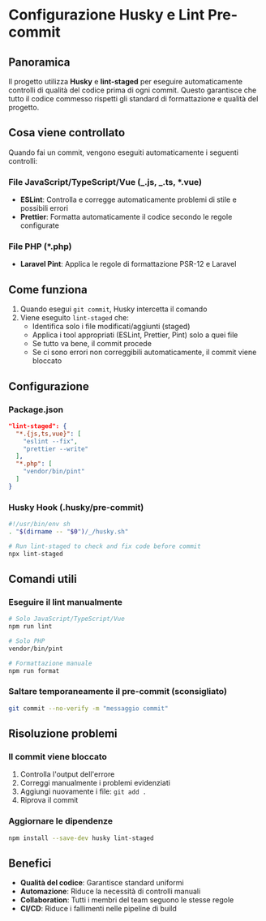 # Configurazione Husky e Lint Pre-commit

## Panoramica

Il progetto utilizza **Husky** e **lint-staged** per eseguire automaticamente controlli di qualità del codice prima di ogni commit. Questo garantisce che tutto il codice commesso rispetti gli standard di formattazione e qualità del progetto.

## Cosa viene controllato

Quando fai un commit, vengono eseguiti automaticamente i seguenti controlli:

### File JavaScript/TypeScript/Vue (_.js, _.ts, \*.vue)

- **ESLint**: Controlla e corregge automaticamente problemi di stile e possibili errori
- **Prettier**: Formatta automaticamente il codice secondo le regole configurate

### File PHP (\*.php)

- **Laravel Pint**: Applica le regole di formattazione PSR-12 e Laravel

## Come funziona

1. Quando esegui `git commit`, Husky intercetta il comando
2. Viene eseguito `lint-staged` che:
    - Identifica solo i file modificati/aggiunti (staged)
    - Applica i tool appropriati (ESLint, Prettier, Pint) solo a quei file
    - Se tutto va bene, il commit procede
    - Se ci sono errori non correggibili automaticamente, il commit viene bloccato

## Configurazione

### Package.json

```json
"lint-staged": {
  "*.{js,ts,vue}": [
    "eslint --fix",
    "prettier --write"
  ],
  "*.php": [
    "vendor/bin/pint"
  ]
}
```

### Husky Hook (.husky/pre-commit)

```bash
#!/usr/bin/env sh
. "$(dirname -- "$0")/_/husky.sh"

# Run lint-staged to check and fix code before commit
npx lint-staged
```

## Comandi utili

### Eseguire il lint manualmente

```bash
# Solo JavaScript/TypeScript/Vue
npm run lint

# Solo PHP
vendor/bin/pint

# Formattazione manuale
npm run format
```

### Saltare temporaneamente il pre-commit (sconsigliato)

```bash
git commit --no-verify -m "messaggio commit"
```

## Risoluzione problemi

### Il commit viene bloccato

1. Controlla l'output dell'errore
2. Correggi manualmente i problemi evidenziati
3. Aggiungi nuovamente i file: `git add .`
4. Riprova il commit

### Aggiornare le dipendenze

```bash
npm install --save-dev husky lint-staged
```

## Benefici

- **Qualità del codice**: Garantisce standard uniformi
- **Automazione**: Riduce la necessità di controlli manuali
- **Collaboration**: Tutti i membri del team seguono le stesse regole
- **CI/CD**: Riduce i fallimenti nelle pipeline di build
